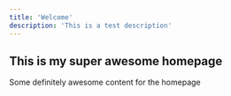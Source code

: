 ```yaml
---
title: 'Welcome'
description: 'This is a test description'
---
```

## This is my super awesome homepage

Some definitely awesome content for the homepage

